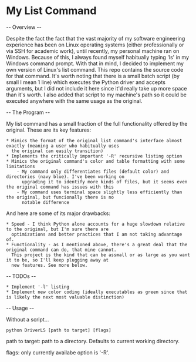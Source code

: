 # My List Command

-- Overview --

Despite the fact the fact that the vast majority of my software engineering experience has been on Linux operating systems (either professionally or via SSH for academic work), until recently, my personal machine ran on Windows. Because of this, I always found myself habitually typing 'ls' in my Windows command prompt. With that in mind, I decided to implement my own version of Linux's list command. This repo contains the source code for that command. It's worth noting that there is a small batch script (by small I mean 1 line) which executes the Python driver and accepts arguments, but I did not include it here since it'd really take up more space than it's worth. I also added that script to my machine's path so it could be executed anywhere with the same usage as the original.

-- The Program --

My list command has a small fraction of the full functionality offered by the original. These are its key features:

    * Mimics the format of the original list command's interface almost exactly (meaning a user who habitually uses 
      the original can easily transition)
    * Implements the critically important '-R' recursive listing option
    * Mimics the original command's color and table formatting with some limitations
        - My command only differentiates files (default color) and directories (navy blue). I've been working on 
          upgrading it to identify more kinds of files, but it seems even the original command has issues with this
        - My command uses terminal space slightly less efficiently than the original, but funcionally there is no 
          notable difference
        

And here are some of its major drawbacks:

    * Speed - I think Python alone accounts for a huge slowdown relative to the original, but I'm sure there are
      optimizations and better practices that I am not taking advantage of.
    * Functionality - as I mentioned above, there's a great deal that the original command can do, that mine cannot.
      This project is the kind that can be assmall or as large as you want it to be, so I'll keep plugging away at 
      new features. See more below.
      
-- TODOs --

    * Implement '-l' listing
    * Implement new color coding (ideally executables as green since that is likely the next most valuable distinction)

-- Usage --

Without a script...
```
python DriverLS [path to target] [flags]
```
path to target: path to a directory. Defaults to current working directory.

flags: only currently availabe option is '-R'.
